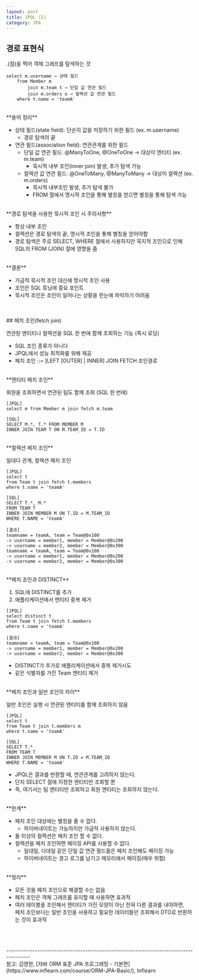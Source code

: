 ```yaml
---
layout: post
title: JPQL (2)
category: JPA
---
```


## 경로 표현식

.(점)을 찍어 객체 그래프를 탐색하는 것

```
select m.username → 상태 필드
	from Member m
		join m.team t → 단일 값 연관 필드
		join m.orders o → 컬렉션 값 연관 필드
	where t.name = 'teamA'
```

<br>
**용어 정리**

- 상태 필드(state field): 단순히 값을 저장하기 위한 필드 (ex. m.username)
	- 경로 탐색의 끝
- 연관 필드(association field): 연관관계를 위한 필드
	- 단일 값 연관 필드: @ManyToOne, @OneToOne → 대상이 엔티티 (ex. m.team)
		- 묵시적 내부 조인(inner join) 발생, 추가 탐색 가능
	- 컬렉션 값 연관 필드: @OneToMany, @ManyToMany  → 대상이 컬렉션 (ex. m.orders)
		- 묵시적 내부조인 발생, 추가 탐색 불가
		- FROM 절에서 명시적 조인을 통해 별칭을 얻으면 별칭을 통해 탐색 가능

<br>
**경로 탐색을 사용한 묵시적 조인 시 주의사항**

- 항상 내부 조인
- 컬렉션은 경로 탐색의 끝, 명시적 조인을 통해 별칭을 얻어야함
- 경로 탐색은 주로 SELECT, WHERE 절에서 사용하지만 묵지적 조인으로 인해 SQL의 FROM (JOIN) 절에 영향을 줌

<br>
**결론**

- 가급적 묵시적 조인 대신에 명시적 조인 사용
- 조인은 SQL 튜닝에 중요 포인트
- 묵시적 조인은 조인이 일어나는 상황을 한눈에 파악하기 어려움

<br>
<br>
## 페치 조인(fetch join)

연관된 엔티티나 컬렉션을 SQL 한 번에 함께 조회하는 기능 (즉시 로딩)

- SQL 조인 종류가 아니다
- JPQL에서 성능 최적화를 위해 제공
- 페치 조인 ::= [LEFT [OUTER] | INNER] JOIN FETCH 조인경로

<br>
**엔티티 페치 조인**

회원을 조회하면서 연관된 팀도 함께 조회 (SQL 한 번에)

```
[JPQL]
select m from Member m join fetch m.team

[SQL]
SELECT M.*, T.* FROM MEMBER M
INNER JOIN TEAM T ON M.TEAM_ID = T.ID
```

<br>
**컬렉션 페치 조인**

일대다 관계, 컬렉션 페치 조인

```
[JPQL]
select t
from Team t join fetch t.members
where t.name = 'teamA'

[SQL]
SELECT T.*, M.*
FROM TEAM T
INNER JOIN MEMBER M ON T.ID = M.TEAM_ID
WHERE T.NAME = 'teamA'

[결과]
teamname = teamA, team = Team@0x100
-> username = member1, member = Member@0x200
-> username = member2, member = Member@0x300
teamname = teamA, team = Team@0x100
-> username = member1, member = Member@0x200
-> username = member2, member = Member@0x300
```

<br>
**페치 조인과 DISTINCT**

1. SQL에 DISTINCT를 추가
2. 애플리케이션에서 엔티티 중복 제거

```
[JPQL]
select distinct t
from Team t join fetch t.members
where t.name = 'teamA'

[결과]
teamname = teamA, team = Team@0x100
-> username = member1, member = Member@0x200
-> username = member2, member = Member@0x300
```

- DISTINCT가 추가로 애플리케이션에서 중복 제거시도
- 같은 식별자를 가진 Team 엔티티 제거


<br>
**페치 조인과 일반 조인의 차이**

일반 조인은 실행 시 연관된 엔티티를 함께 조회하지 않음

```
[JPQL]
select t
from Team t join t.members m
where t.name = 'teamA'

[SQL]
SELECT T.*
FROM TEAM T
INNER JOIN MEMBER M ON T.ID = M.TEAM_ID
WHERE T.NAME = 'teamA'
```

- JPQL은 결과를 반환할 때, 연관관계를 고려하지 않는다.
- 단지 SELECT 절에 지정한 엔티티만 조회할 뿐
- 즉, 여기서는 팀 엔티티만 조회하고 회원 엔티티는 조회하지 않는다.

<br>
**한계**

- 페치 조인 대상에는 별칭을 줄 수 없다.
	- 하이버네이트는 가능하지만 가급적 사용하지 않는다.
- 둘 이상의 컬렉션은 페치 조인 할 수 없다.
- 컬렉션을 페치 조인하면 페이징 API를 사용할 수 없다.
	- 일대일, 다대일 같은 단일 값 연관 필드들은 페치 조인해도 페이징 가능
	- 하이버네이트는 경고 로그를 남기고 메모리에서 페이징(매우 위험)


<br>
**정리**

- 모든 것을 페치 조인으로 해결할 수는 없음
- 페치 조인은 객체 그래프를 유지할 때 사용하면 효과적
- 여러 테이블을 조인해서 엔티티가 가진 모양이 아닌 전혀 다른 결과를 내야하면,<br> 페치 조인보다는 일반 조인을 사용하고 필요한 데이터들만 조회해서 DTO로 반환하는 것이 효과적


<br>
<br>
<br>
----------------------------------------------------------------------------------------
<br>
참고: 김영한, [자바 ORM 표준 JPA 프로그래밍 - 기본편](https://www.inflearn.com/course/ORM-JPA-Basic/), Inflearn
